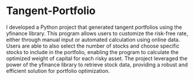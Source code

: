 # Tangent-Portfolio

I developed a Python project that generated tangent portfolios using the yfinance library. This program allows users
to customize the risk-free rate, either through manual input or automated calculation using online data. Users are
able to also select the number of stocks and choose specific stocks to include in the portfolio, enabling the program
to calculate the optimized weight of capital for each risky asset. The project leveraged the power of the yfinance
library to retrieve stock data, providing a robust and efficient solution for portfolio optimization.
